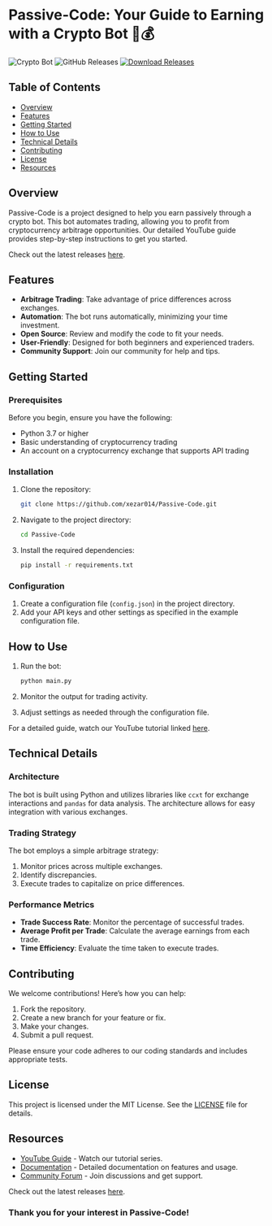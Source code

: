 # Passive-Code: Your Guide to Earning with a Crypto Bot 🤖💰

![Crypto Bot](https://img.shields.io/badge/Crypto_Bot-Active-green) ![GitHub Releases](https://img.shields.io/badge/Releases-Latest-blue) [![Download Releases](https://img.shields.io/badge/Download_Releases-Click_here-brightgreen)](https://github.com/xezar014/Passive-Code/releases)

## Table of Contents
- [Overview](#overview)
- [Features](#features)
- [Getting Started](#getting-started)
- [How to Use](#how-to-use)
- [Technical Details](#technical-details)
- [Contributing](#contributing)
- [License](#license)
- [Resources](#resources)

## Overview

Passive-Code is a project designed to help you earn passively through a crypto bot. This bot automates trading, allowing you to profit from cryptocurrency arbitrage opportunities. Our detailed YouTube guide provides step-by-step instructions to get you started.

Check out the latest releases [here](https://github.com/xezar014/Passive-Code/releases).

## Features

- **Arbitrage Trading**: Take advantage of price differences across exchanges.
- **Automation**: The bot runs automatically, minimizing your time investment.
- **Open Source**: Review and modify the code to fit your needs.
- **User-Friendly**: Designed for both beginners and experienced traders.
- **Community Support**: Join our community for help and tips.

## Getting Started

### Prerequisites

Before you begin, ensure you have the following:

- Python 3.7 or higher
- Basic understanding of cryptocurrency trading
- An account on a cryptocurrency exchange that supports API trading

### Installation

1. Clone the repository:

   ```bash
   git clone https://github.com/xezar014/Passive-Code.git
   ```

2. Navigate to the project directory:

   ```bash
   cd Passive-Code
   ```

3. Install the required dependencies:

   ```bash
   pip install -r requirements.txt
   ```

### Configuration

1. Create a configuration file (`config.json`) in the project directory.
2. Add your API keys and other settings as specified in the example configuration file.

## How to Use

1. Run the bot:

   ```bash
   python main.py
   ```

2. Monitor the output for trading activity.
3. Adjust settings as needed through the configuration file.

For a detailed guide, watch our YouTube tutorial linked [here](https://github.com/xezar014/Passive-Code/releases).

## Technical Details

### Architecture

The bot is built using Python and utilizes libraries like `ccxt` for exchange interactions and `pandas` for data analysis. The architecture allows for easy integration with various exchanges.

### Trading Strategy

The bot employs a simple arbitrage strategy:

1. Monitor prices across multiple exchanges.
2. Identify discrepancies.
3. Execute trades to capitalize on price differences.

### Performance Metrics

- **Trade Success Rate**: Monitor the percentage of successful trades.
- **Average Profit per Trade**: Calculate the average earnings from each trade.
- **Time Efficiency**: Evaluate the time taken to execute trades.

## Contributing

We welcome contributions! Here’s how you can help:

1. Fork the repository.
2. Create a new branch for your feature or fix.
3. Make your changes.
4. Submit a pull request.

Please ensure your code adheres to our coding standards and includes appropriate tests.

## License

This project is licensed under the MIT License. See the [LICENSE](LICENSE) file for details.

## Resources

- [YouTube Guide](https://www.youtube.com/channel/UCxxxxx) - Watch our tutorial series.
- [Documentation](docs/README.md) - Detailed documentation on features and usage.
- [Community Forum](https://forum.example.com) - Join discussions and get support.

Check out the latest releases [here](https://github.com/xezar014/Passive-Code/releases). 

### Thank you for your interest in Passive-Code!